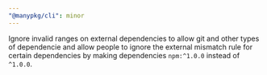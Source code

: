 ```yaml
---
"@manypkg/cli": minor
---
```


Ignore invalid ranges on external dependencies to allow git and other types of dependencie and allow people to ignore the external mismatch rule for certain dependencies by making dependencies `npm:^1.0.0` instead of `^1.0.0`.
